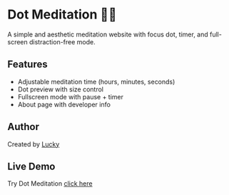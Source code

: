 # Dot Meditation 🧘‍♂
A simple and aesthetic meditation website with focus dot, timer, and full-screen distraction-free mode.

## Features
- Adjustable meditation time (hours, minutes, seconds)
- Dot preview with size control
- Fullscreen mode with pause + timer
- About page with developer info

## Author
Created by [Lucky](https://github.com/LuckyS25)

## Live Demo
Try Dot Meditation <a href="https://luckys25.github.io/Dot-meditation/index.html">click here</a>
